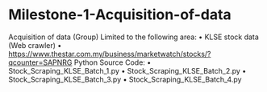# Milestone-1-Acquisition-of-data

Acquisition of data (Group)
Limited to the following area: 
•	KLSE stock data (Web crawler)
•	https://www.thestar.com.my/business/marketwatch/stocks/?qcounter=SAPNRG
Python Source Code:
•	Stock_Scraping_KLSE_Batch_1.py
•	Stock_Scraping_KLSE_Batch_2.py
•	Stock_Scraping_KLSE_Batch_3.py
•	Stock_Scraping_KLSE_Batch_4.py


